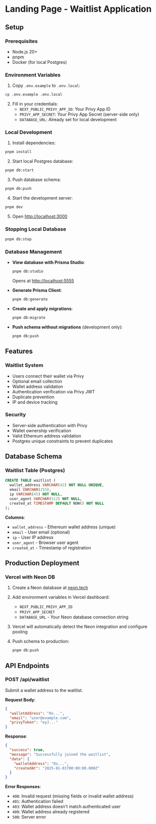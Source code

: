 # Landing Page - Waitlist Application

## Setup

### Prerequisites

- Node.js 20+
- pnpm
- Docker (for local Postgres)

### Environment Variables

1. Copy `.env.example` to `.env.local`:

```bash
cp .env.example .env.local
```

2. Fill in your credentials:
   - `NEXT_PUBLIC_PRIVY_APP_ID`: Your Privy App ID
   - `PRIVY_APP_SECRET`: Your Privy App Secret (server-side only)
   - `DATABASE_URL`: Already set for local development

### Local Development

1. Install dependencies:

```bash
pnpm install
```

2. Start local Postgres database:

```bash
pnpm db:start
```

3. Push database schema:

```bash
pnpm db:push
```

4. Start the development server:

```bash
pnpm dev
```

5. Open [http://localhost:3000](http://localhost:3000)

### Stopping Local Database

```bash
pnpm db:stop
```

### Database Management

- **View database with Prisma Studio**:
  ```bash
  pnpm db:studio
  ```
  Opens at [http://localhost:5555](http://localhost:5555)

- **Generate Prisma Client**:
  ```bash
  pnpm db:generate
  ```

- **Create and apply migrations**:
  ```bash
  pnpm db:migrate
  ```

- **Push schema without migrations** (development only):
  ```bash
  pnpm db:push
  ```

## Features

### Waitlist System

- Users connect their wallet via Privy
- Optional email collection
- Wallet address validation
- Authentication verification via Privy JWT
- Duplicate prevention
- IP and device tracking

### Security

- Server-side authentication with Privy
- Wallet ownership verification
- Valid Ethereum address validation
- Postgres unique constraints to prevent duplicates

## Database Schema

### Waitlist Table (Postgres)

```sql
CREATE TABLE waitlist (
  wallet_address VARCHAR(42) NOT NULL UNIQUE,
  email VARCHAR(255),
  ip VARCHAR(45) NOT NULL,
  user_agent VARCHAR(512) NOT NULL,
  created_at TIMESTAMP DEFAULT NOW() NOT NULL
);
```

**Columns**:
- `wallet_address` - Ethereum wallet address (unique)
- `email` - User email (optional)
- `ip` - User IP address
- `user_agent` - Browser user agent
- `created_at` - Timestamp of registration

## Production Deployment

### Vercel with Neon DB

1. Create a Neon database at [neon.tech](https://neon.tech)

2. Add environment variables in Vercel dashboard:
   - `NEXT_PUBLIC_PRIVY_APP_ID`
   - `PRIVY_APP_SECRET`
   - `DATABASE_URL` - Your Neon database connection string

3. Vercel will automatically detect the Neon integration and configure pooling

4. Push schema to production:
   ```bash
   pnpm db:push
   ```

## API Endpoints

### POST /api/waitlist

Submit a wallet address to the waitlist.

**Request Body**:
```json
{
  "walletAddress": "0x...",
  "email": "user@example.com",
  "privyToken": "eyJ..."
}
```

**Response**:
```json
{
  "success": true,
  "message": "Successfully joined the waitlist",
  "data": {
    "walletAddress": "0x...",
    "createdAt": "2025-01-01T00:00:00.000Z"
  }
}
```

**Error Responses**:
- `400`: Invalid request (missing fields or invalid wallet address)
- `401`: Authentication failed
- `403`: Wallet address doesn't match authenticated user
- `409`: Wallet address already registered
- `500`: Server error
